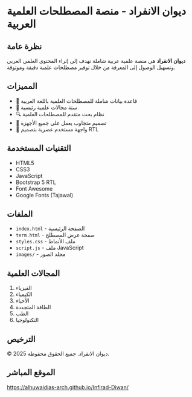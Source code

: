 # ديوان الانفراد - منصة المصطلحات العلمية العربية

## نظرة عامة

**ديوان الانفراد** هي منصة علمية عربية شاملة تهدف إلى إثراء المحتوى العلمي العربي وتسهيل الوصول إلى المعرفة من خلال توفير مصطلحات علمية دقيقة وموثوقة.

## المميزات

- 📖 قاعدة بيانات شاملة للمصطلحات العلمية باللغة العربية
- 🔬 ستة مجالات علمية رئيسية
- 🔍 نظام بحث متقدم للمصطلحات العلمية
- 📱 تصميم متجاوب يعمل على جميع الأجهزة
- 🎨 واجهة مستخدم عصرية بتصميم RTL

## التقنيات المستخدمة

- HTML5
- CSS3
- JavaScript
- Bootstrap 5 RTL
- Font Awesome
- Google Fonts (Tajawal)

## الملفات

- `index.html` - الصفحة الرئيسية
- `term.html` - صفحة عرض المصطلح
- `styles.css` - ملف الأنماط
- `script.js` - ملف JavaScript
- `images/` - مجلد الصور

## المجالات العلمية

1. الفيزياء
2. الكيمياء
3. الأحياء
4. الطاقة المتجددة
5. الطب
6. التكنولوجيا

## الترخيص

© 2025 ديوان الانفراد. جميع الحقوق محفوظة.

## الموقع المباشر

https://alhuwaidias-arch.github.io/Infirad-Diwan/

